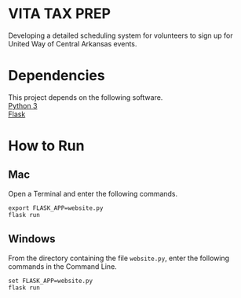 # VITA TAX PREP
Developing a detailed scheduling system for volunteers to sign up for United Way of Central Arkansas events.

# Dependencies
This project depends on the following software.  
[Python 3](https://www.python.org/downloads/)  
[Flask](http://flask.pocoo.org/)

# How to Run

## Mac
Open a Terminal and enter the following commands.
```
export FLASK_APP=website.py
flask run
```
## Windows
From the directory containing the file `website.py`, enter the following commands in the Command Line.
```
set FLASK_APP=website.py
flask run
```
